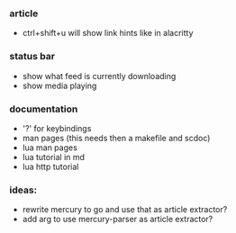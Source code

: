 ### article

-   ctrl+shift+u will show link hints like in alacritty

### status bar

-   show what feed is currently downloading
-   show media playing

### documentation

-   '?' for keybindings
-   man pages (this needs then a makefile and scdoc)
-   lua man pages
-   lua tutorial in md
-   lua http tutorial

### ideas:

-   rewrite mercury to go and use that as article extractor?
-   add arg to use mercury-parser as article extractor?
